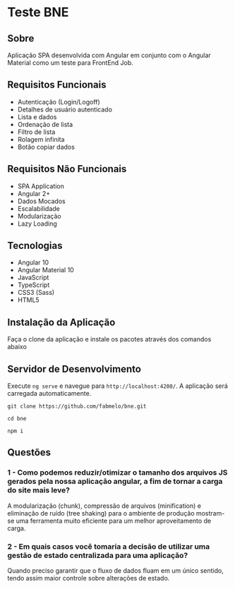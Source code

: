 # Teste BNE

## Sobre
Aplicação SPA desenvolvida com Angular em conjunto com o Angular Material como um teste para FrontEnd Job.

## Requisitos Funcionais
- Autenticação (Login/Logoff)
- Detalhes de usuário autenticado
- Lista e dados
- Ordenação de lista
- Filtro de lista
- Rolagem infinita 
- Botão copiar dados

## Requisitos Não Funcionais
- SPA Application
- Angular 2+
- Dados Mocados
- Escalabilidade
- Modularização
- Lazy Loading

## Tecnologias
- Angular 10
- Angular Material 10
- JavaScript
- TypeScript
- CSS3 (Sass)
- HTML5

## Instalação da Aplicação

Faça o clone da aplicação e instale os pacotes através dos comandos abaixo

## Servidor de Desenvolvimento

Execute `ng serve` e navegue para `http://localhost:4200/`. A aplicação será carregada automaticamente.
```
git clone https://github.com/fabmelo/bne.git
```
```
cd bne
```
```
npm i
```

## Questões

### 1 - Como podemos reduzir/otimizar o tamanho dos arquivos JS gerados pela nossa aplicação angular, a fim de tornar a carga do site mais leve?
A modularização (chunk), compressão de arquivos (minification) e eliminação de ruído (tree shaking) para o ambiente de produção mostram-se uma ferramenta muito eficiente para um melhor aproveitamento de carga.

### 2 - Em quais casos você tomaria a decisão de utilizar uma gestão de estado centralizada para uma aplicação?
Quando preciso garantir que o fluxo de dados fluam em um único sentido, tendo assim maior controle sobre alterações de estado.
